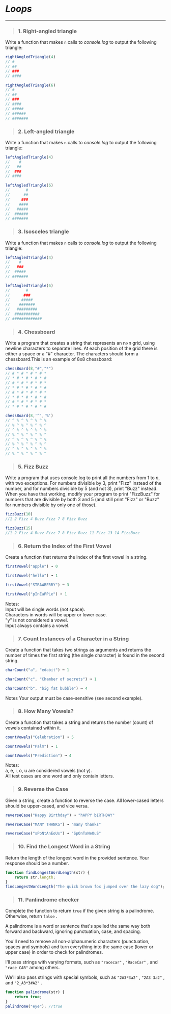 # ***Loops*** 
_____________________________________________________________
> ### 1. Right-angled triangle
Write a function that makes `n` calls to *console.log* to output the following triangle:  
```js
rightAngledTriangle(4)
// #
// ##
// ###
// ####

rightAngledTriangle(6)
// #
// ##
// ###
// ####
// #####
// ######
// #######

```

> ### 2. Left-angled triangle
Write a function that makes `n` calls to *console.log* to output the following triangle:  
```js
leftAngledTriangle(4)
//    #
//   ##
//  ###
// ####

leftAngledTriangle(6)
//       #
//      ##
//     ###
//    ####
//   #####
//  ######
// #######

```

> ### 3. Isosceles triangle
Write a function that makes `n` calls to *console.log* to output the following triangle:  
```js
leftAngledTriangle(4)
//    #
//   ###
//  #####
// #######

leftAngledTriangle(6)
//       #
//      ###
//     #####
//    #######
//   #########
//  ###########
// #############

```


> ### 4. Chessboard
Write a program that creates a string that represents an n×n grid, using newline characters to separate lines. At each position of the grid there is either a space or a "#" character. The characters should form a chessboard.This is an example of 8x8 chessboard:   
```js
chessBoard(8,"#","*")
// # * # * # * # *
// * # * # * # * #
// # * # * # * # *
// * # * # * # * #
// # * # * # * # *
// * # * # * # * #
// # * # * # * # *
// * # * # * # * #

chessBoard(8,'^','%')
// ^ % ^ % ^ % ^ %
// % ^ % ^ % ^ % ^
// ^ % ^ % ^ % ^ %
// % ^ % ^ % ^ % ^
// ^ % ^ % ^ % ^ %
// % ^ % ^ % ^ % ^
// ^ % ^ % ^ % ^ %
// % ^ % ^ % ^ % ^
```

> ### 5. Fizz Buzz
Write a program that uses console.log to print all the numbers from 1 to *n*, with two exceptions. For numbers divisible by 3, print "Fizz" instead of the number, and for numbers divisible by 5 (and not 3), print "Buzz" instead. When you have that working, modify your program to print "FizzBuzz" for numbers that are divisible by both 3 and 5 (and still print "Fizz" or "Buzz" for numbers divisible by only one of those).
```js
fizzBuzz(10)
//1 2 Fizz 4 Buzz Fizz 7 8 Fizz Buzz

fizzBuzz(15)
//1 2 Fizz 4 Buzz Fizz 7 8 Fizz Buzz 11 Fizz 13 14 FizzBuzz

```

> ### 6. Return the Index of the First Vowel
Create a function that returns the index of the first vowel in a string.

```js
firstVowel("apple") ➞ 0

firstVowel("hello") ➞ 1

firstVowel("STRAWBERRY") ➞ 3

firstVowel("pInEaPPLe") ➞ 1
```

Notes:  
Input will be single words (not space).  
Characters in words will be upper or lower case.  
"y" is not considered a vowel.  
Input always contains a vowel.  

> ### 7. Count Instances of a Character in a String
Create a function that takes two strings as arguments and returns the number of times the first string (the single character) is found in the second string.

```js
charCount("a", "edabit") ➞ 1

charCount("c", "Chamber of secrets") ➞ 1

charCount("b", "big fat bubble") ➞ 4
```
Notes
Your output must be case-sensitive (see second example).




> ### 8. How Many Vowels?
Create a function that takes a string and returns the number (count) of vowels contained within it.

```js
countVowels("Celebration") ➞ 5

countVowels("Palm") ➞ 1

countVowels("Prediction") ➞ 4
```

Notes:   
a, e, i, o, u are considered vowels (not y).   
All test cases are one word and only contain letters.  

> ### 9. Reverse the Case
Given a string, create a function to reverse the case. All lower-cased letters should be upper-cased, and vice versa.

```js
reverseCase("Happy Birthday") ➞ "hAPPY bIRTHDAY"

reverseCase("MANY THANKS") ➞ "many thanks"

reverseCase("sPoNtAnEoUs") ➞ "SpOnTaNeOuS"
```

> ### 10. Find the Longest Word in a String

Return the length of the longest word in the provided sentence.
Your response should be a number.

``` javascript
function findLongestWordLength(str) {
    return str.length;
}
findLongestWordLength("The quick brown fox jumped over the lazy dog"); //6 - jumped
```

> ### 11. Panlindrome checker

Complete the function to return `true` if the given string is a palindrome. Otherwise, return `false` .

A palindrome is a word or sentence that's spelled the same way both forward and backward, ignoring punctuation, case, and spacing.

You'll need to remove all non-alphanumeric characters (punctuation, spaces and symbols) and turn everything into the same case (lower or upper case) in order to check for palindromes.

I'll pass strings with varying formats, such as `"racecar"` , `"RaceCar"` , and `"race CAR"` among others.

We'll also pass strings with special symbols, such as `"2A3*3a2"` , `"2A3 3a2"` , and `"2_A3*3#A2"` .

``` javascript
function palindrome(str) {
    return true;
}
palindrome("eye"); //true
```

